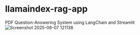 # llamaindex-rag-app
PDF Question-Answering System using LangChain and Streamlit
![Screenshot 2025-06-07 121138](https://github.com/user-attachments/assets/a5dca65d-30de-4711-a0ef-c2e2ad096fc4)
